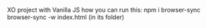XO project with Vanilla JS
how you can run this:
npm i browser-sync
browser-sync -w index.html    (in its folder)